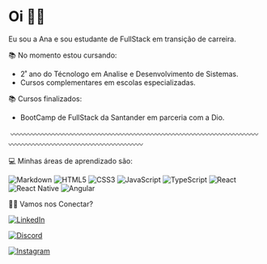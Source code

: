 
# Oi 🖐🏼

Eu sou a Ana e sou estudante de FullStack em transição de carreira.

📚 No momento estou cursando:

- 2˚ ano do Técnologo em Analise e Desenvolvimento de Sistemas.
- Cursos complementares em escolas especializadas.

📚 Cursos finalizados:
- BootCamp de FullStack da Santander em parceria com a Dio.

 〰️〰️〰️〰️〰️〰️〰️〰️〰️〰️〰️〰️〰️〰️〰️〰️〰️〰️〰️〰️〰️〰️〰️〰️〰️〰️〰️〰️〰️〰️〰️〰️〰️〰️〰️〰️〰️〰️〰️〰️〰️〰️〰️〰️〰️〰️〰️〰️〰️〰️〰️〰️〰️〰

💻 Minhas áreas de aprendizado são:

![Markdown](https://img.shields.io/badge/Markdown-000?style=for-the-badge&logo=markdown)
![HTML5](https://img.shields.io/badge/HTML5-000?style=for-the-badge&logo=html5)
![CSS3](https://img.shields.io/badge/CSS3-000?style=for-the-badge&logo=css3&logoColor=264CE4)
![JavaScript](https://img.shields.io/badge/JavaScript-000?style=for-the-badge&logo=javascript)
![TypeScript](https://img.shields.io/badge/TypeScript-000?style=for-the-badge&logo=typescript)
![React](https://img.shields.io/badge/React-000?style=for-the-badge&logo=react)
![React Native](https://img.shields.io/badge/React-Native-000?style=for-the-badge&logo=React-Native)
![Angular](https://img.shields.io/badge/Angular-000?style=for-the-badge&logo=angular&logoColor=C3002F)


🙋‍♀️ Vamos nos Conectar?

[![LinkedIn](https://img.shields.io/badge/LinkedIn-000?style=for-the-badge&logo=linkedin&logoColor=0E76A8)](https://www.linkedin.com/in/ana-elisa-moreira-23999434/)

[![Discord](https://img.shields.io/badge/Discord-000?style=for-the-badge&logo=discord)](https://www.discord.com/in/anamoreiradev/)

[![Instagram](https://img.shields.io/badge/Instagram-000?style=for-the-badge&logo=instagram)](https://www.instagram.com/anacurio/)


